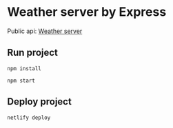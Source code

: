 # Weather server by Express

Public api: [Weather server](https://weather-server-tnd.netlify.app/.netlify/functions/app)

## Run project

```
npm install
```

```
npm start
```

## Deploy project

```
netlify deploy
```